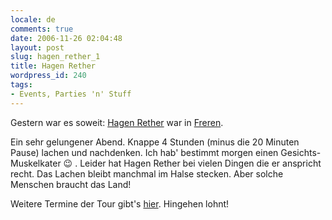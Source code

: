 ```yaml
---
locale: de
comments: true
date: 2006-11-26 02:04:48
layout: post
slug: hagen_rether_1
title: Hagen Rether
wordpress_id: 240
tags:
- Events, Parties 'n' Stuff
---
```


Gestern war es soweit: [Hagen Rether](http://www.hagen-rether.de/) war in
[Freren](http://de.wikipedia.org/wiki/Freren).

Ein sehr gelungener Abend. Knappe 4 Stunden (minus die 20 Minuten Pause) lachen
und nachdenken. Ich hab' bestimmt morgen einen Gesichts-Muskelkater :wink: . Leider
hat Hagen Rether bei vielen Dingen die er anspricht recht. Das Lachen bleibt
manchmal im Halse stecken. Aber solche Menschen braucht das Land!

Weitere Termine der Tour gibt's
[hier](http://www.hagen-rether.de/html/termine.html). Hingehen lohnt!

